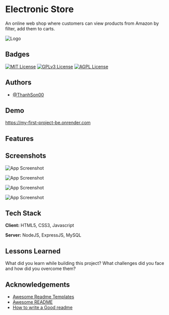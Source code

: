 
# Electronic Store

An online web shop where customers can view products from Amazon by filter, add them to carts.


![Logo](https://res.cloudinary.com/dfnm6sooi/image/upload/f_auto,q_auto/fpklzhxgtiau2ulcaktp)


## Badges

[![MIT License](https://img.shields.io/badge/License-MIT-green.svg)](https://choosealicense.com/licenses/mit/)
[![GPLv3 License](https://img.shields.io/badge/License-GPL%20v3-yellow.svg)](https://opensource.org/licenses/)
[![AGPL License](https://img.shields.io/badge/license-AGPL-blue.svg)](http://www.gnu.org/licenses/agpl-3.0)


## Authors

- [@ThanhSon00](https://www.github.com/ThanhSon00)


## Demo

https://my-first-project-be.onrender.com


## Features




## Screenshots

![App Screenshot](https://res.cloudinary.com/dfnm6sooi/image/upload/f_auto,q_auto/hzltirdcss33f9c3jppk)

![App Screenshot](https://res.cloudinary.com/dfnm6sooi/image/upload/f_auto,q_auto/clgxxkosevmxpoqvdo22)

![App Screenshot](https://res.cloudinary.com/dfnm6sooi/image/upload/f_auto,q_auto/lhowajoybvjiqzgex3cp)

![App Screenshot](https://res.cloudinary.com/dfnm6sooi/image/upload/f_auto,q_auto/rolpo5hypu1hivtaaqil)

## Tech Stack

**Client:** HTML5, CSS3, Javascript

**Server:** NodeJS, ExpressJS, MySQL


## Lessons Learned

What did you learn while building this project? What challenges did you face and how did you overcome them?


## Acknowledgements

 - [Awesome Readme Templates](https://awesomeopensource.com/project/elangosundar/awesome-README-templates)
 - [Awesome README](https://github.com/matiassingers/awesome-readme)
 - [How to write a Good readme](https://bulldogjob.com/news/449-how-to-write-a-good-readme-for-your-github-project)

